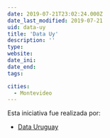 ```yaml
---
date: 2019-07-21T23:02:24.000Z
date_last_modified: 2019-07-21
uid: data-uy
title: 'Data Uy'
description: ''
type: 
website: 
date_ini: 
date_end: 
tags:

cities: 
  - Montevideo
---
```


Esta iniciativa fue realizada por:

- [Data Uruguay](/organizaciones/data-uruguay)
